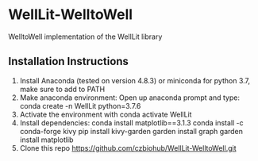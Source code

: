 # WellLit-WelltoWell
WelltoWell implementation of the WellLit library

## Installation Instructions

1. Install Anaconda (tested on version 4.8.3) or miniconda for python 3.7, make sure to add to PATH
2. Make anaconda environment: Open up anaconda prompt and type: conda create -n WellLit python=3.7.6
3. Activate the environment with conda activate WellLit
4. Install dependencies:
  conda install matplotlib==3.1.3
  conda install -c conda-forge kivy
  pip install kivy-garden
  garden install graph
  garden install matplotlib
5. Clone this repo https://github.com/czbiohub/WellLit-WelltoWell.git
